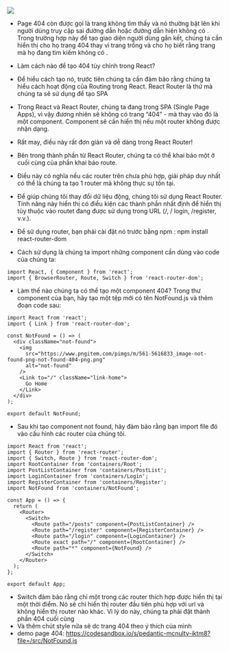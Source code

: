 ![](https://images.viblo.asia/11ff00f7-7905-4b7f-8f06-2a65eda7456b.png)
- Page 404 còn được gọi là trang không tìm thấy và nó thường bật lên khi người dùng truy cập sai đường dẫn hoặc đường dẫn hiện không có . Trong trường hợp này để tạo giao diện người dùng gắn kết, chúng ta cần hiển thị cho họ trang 404 thay vì trang trống và cho họ biết rằng trang mà họ đang tìm kiếm không có .
- Làm cách nào để tạo 404 tùy chỉnh trong React?
- Để hiểu cách tạo nó, trước tiên chúng ta cần đảm bảo rằng chúng ta hiểu cách hoạt động của Routing  trong React.  React Router là thứ mà chúng ta sẽ sử dụng để tạo SPA 
- Trong React và React Router, chúng ta đang trong SPA (Single Page Apps), vì vậy đương nhiên sẽ không có trang “404” - mà thay vào đó là một component. Component  sẽ cần hiển thị nếu một router không được nhận dạng.

- Rất may, điều này rất đơn giản và dễ dàng trong React Router!

- Bên trong thành phần <Switch /> từ React Router, chúng ta có thể khai báo một <Route /> ở cuối cùng của phần khai báo route.
- Điều này có nghĩa nếu các router trên chưa phù hợp, giải pháp duy nhất có thể là chúng ta tạo 1 router mà không thực sự tồn tại.
- Để giúp chúng tôi thay đổi dữ liệu động, chúng tôi sử dụng React Router. Tính năng này hiển thị có điều kiện các thành phần nhất định để hiển thị tùy thuộc vào routet đang được sử dụng trong URL (/, / login, /register, v.v.).
- Để sử dụng router, bạn phải cài đặt nó trước bằng npm : npm install react-router-dom
- Cách sử dụng là chúng ta import những component cần dùng vào code của chúng ta: 


```
import React, { Component } from 'react';
import { BrowserRouter, Route, Switch } from 'react-router-dom';
```

- Làm thế nào chúng ta có thể tạo một component 404? Trong thư component của bạn, hãy tạo một tệp mới có tên NotFound.js và thêm đoạn code sau: 


```
import React from 'react';
import { Link } from 'react-router-dom';

const NotFound = () => (
  <div className="not-found">
    <img
      src="https://www.pngitem.com/pimgs/m/561-5616833_image-not-found-png-not-found-404-png.png"
      alt="not-found"
    />
    <Link to="/" className="link-home">
      Go Home
    </Link>
  </div>
);

export default NotFound;
```

- Sau khi tạo component not found, hãy đảm bảo rằng bạn import file đó vào cấu hình các router của chúng tôi.

```
import React from 'react';
import { Router } from 'react-router';
import { Switch, Route } from 'react-router-dom';
import RootContainer from 'containers/Root';
import PostListContainer from 'containers/PostList';
import LoginContainer from 'containers/Login';
import RegisterContainer from 'containers/Register';
import NotFound from 'containers/NotFound';

const App = () => {
  return (
    <Router>
      <Switch>
        <Route path="/posts" component={PostListContainer} />
        <Route path="/register" component={RegisterContainer} />
        <Route path="/login" component={LoginContainer} />
        <Route exact path="/" component={RootContainer} />
        <Route path="*" component={NotFound} />
      </Switch>
    </Router>
  );
};

export default App;
```

- Switch đảm bảo rằng chỉ một trong các router thích hợp được hiển thị tại một thời điểm. Nó sẽ chỉ hiển thị router đầu tiên phù hợp với url và không hiển thị router nào khác. Vì lý do này, chúng ta phải đặt thành phần 404 cuối cùng
-  Và thêm chút style nữa sẽ dc trang 404 theo ý thích của mình
-  demo page 404: https://codesandbox.io/s/pedantic-mcnulty-iktm8?file=/src/NotFound.js